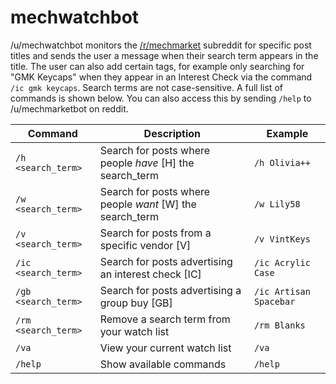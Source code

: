 # mechwatchbot
/u/mechwatchbot monitors the [/r/mechmarket](https://www.reddit.com/r/mechmarket/) subreddit for specific post titles and sends the user a message when their search term appears in the title. The user can also add certain tags, for example only searching for "GMK Keycaps" when they appear in an Interest Check via the command `/ic gmk keycaps`. Search terms are not case-sensitive. A full list of commands is shown below. You can also access this by sending `/help` to /u/mechmarketbot on reddit.

| Command | Description | Example |
| ------- | ----------- | ------- |
| `/h <search_term>` | Search for posts where people _have_ \[H] the search_term | `/h Olivia++` |
| `/w <search_term>` | Search for posts where people _want_ \[W] the search_term | `/w Lily58` |
| `/v <search_term>` | Search for posts from a specific vendor \[V] | `/v VintKeys` |
| `/ic <search_term>` | Search for posts advertising an interest check \[IC] | `/ic Acrylic Case` |
| `/gb <search_term>` | Search for posts advertising a group buy \[GB] | `/ic Artisan Spacebar` |
| `/rm <search_term>` | Remove a search term from your watch list | `/rm Blanks` |
| `/va` | View your current watch list | `/va` |
| `/help` | Show available commands | `/help` |

